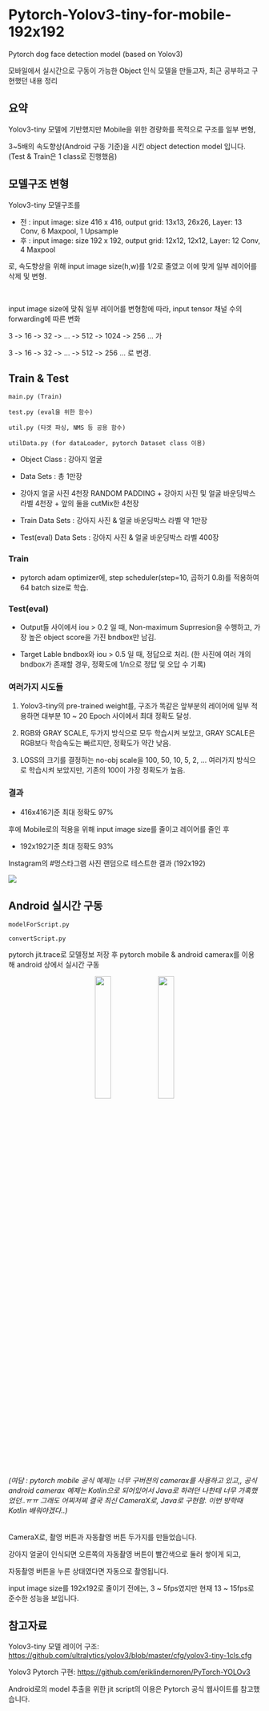 # Pytorch-Yolov3-tiny-for-mobile-192x192
Pytorch dog face detection model (based on Yolov3)

모바일에서 실시간으로 구동이 가능한 Object 인식 모델을 만들고자, 최근 공부하고 구현했던 내용 정리

## 요약

Yolov3-tiny 모델에 기반했지만 Mobile을 위한 경량화를 목적으로 구조를 일부 변형,

3~5배의 속도향상(Android 구동 기준)을 시킨 object detection model 입니다. (Test & Train은 1 class로 진행했음)


## 모델구조 변형

Yolov3-tiny 모델구조를
- 전 : input image: size 416 x 416, output grid: 13x13, 26x26, Layer: 13 Conv, 6 Maxpool, 1 Upsample
- 후 : input image: size 192 x 192, output grid: 12x12, 12x12, Layer: 12 Conv, 4 Maxpool

로, 속도향상을 위해 input image size(h,w)를 1/2로 줄였고 이에 맞게 일부 레이어를 삭제 및 변형.

<br>

input image size에 맞춰 일부 레이어를 변형함에 따라, input tensor 채널 수의 forwarding에 따른 변화

3 -> 16 -> 32 -> ... -> 512 -> 1024 -> 256 ... 가

3 -> 16 -> 32 -> ... -> 512 -> 256 ... 로 변경.


## Train & Test

	main.py (Train)
	
	test.py (eval을 위한 함수)
	
	util.py (타겟 파싱, NMS 등 공용 함수)
	
	utilData.py (for dataLoader, pytorch Dataset class 이용)

- Object Class : 강아지 얼굴

- Data Sets : 총 1만장

- 강아지 얼굴 사진 4천장 RANDOM PADDING + 강아지 사진 및 얼굴 바운딩박스 라벨 4천장 + 앞의 둘을 cutMix한 4천장

- Train Data Sets : 강아지 사진 & 얼굴 바운딩박스 라벨 약 1만장

- Test(eval) Data Sets : 강아지 사진 & 얼굴 바운딩박스 라벨 400장

### Train

- pytorch adam optimizer에, step scheduler(step=10, 곱하기 0.8)를 적용하여 64 batch size로 학습.

### Test(eval)

- Output들 사이에서 iou > 0.2 일 때, Non-maximum Suprresion을 수행하고, 가장 높은 object score을 가진 bndbox만 남김.

- Target Lable bndbox와 iou > 0.5 일 때, 정답으로 처리. (한 사진에 여러 개의 bndbox가 존재할 경우, 정확도에 1/n으로 정답 및 오답 수 기록)


### 여러가지 시도들

1. Yolov3-tiny의 pre-trained weight를, 구조가 똑같은 앞부분의 레이어에 일부 적용하면 대부분 10 ~ 20 Epoch 사이에서 최대 정확도 달성.

2. RGB와 GRAY SCALE, 두가지 방식으로 모두 학습시켜 보았고, GRAY SCALE은 RGB보다 학습속도는 빠르지만, 정확도가 약간 낮음.

3. LOSS의 크기를 결정하는 no-obj scale을 100, 50, 10, 5, 2, ... 여러가지 방식으로 학습시켜 보았지만, 기존의 100이 가장 정확도가 높음.

### 결과

- 416x416기준 최대 정확도 97%

후에 Mobile로의 적용을 위해 input image size를 줄이고 레이어를 줄인 후

- 192x192기준 최대 정확도 93%

Instagram의 #멍스타그램 사진 랜덤으로 테스트한 결과 (192x192)

<img src="https://github.com/worldbright/Pytorch-Yolov3-tiny-for-mobile-192x192-/blob/main/test_with_random_instagram_dog.png">

## Android 실시간 구동

	modelForScript.py
	
	convertScript.py

pytorch jit.trace로 모델정보 저장 후 pytorch mobile & android camerax를 이용해 android 상에서 실시간 구동

<p align="center"><img src="https://github.com/worldbright/Pytorch-Yolov3-tiny-for-mobile-192x192-/blob/main/app_%EC%A0%81%EC%9A%A9.jpg" width="25%"><img src="https://github.com/worldbright/Pytorch-Yolov3-tiny-for-mobile-192x192-/blob/main/app_%EC%A0%81%EC%9A%A92.jpg" width="25%"></p>

###### (여담 : pytorch mobile 공식 예제는 너무 구버젼의 camerax를 사용하고 있고,, 공식 android camerax 예제는 Kotlin으로 되어있어서 Java로 하려던 나한테 너무 가혹했었던..ㅠㅠ 그래도 어찌저찌 결국 최신 CameraX로, Java로 구현함. 이번 방학때 Kotlin 배워야겠다..)

CameraX로, 촬영 버튼과 자동촬영 버튼 두가지를 만들었습니다.

강아지 얼굴이 인식되면 오른쪽의 자동촬영 버튼이 빨간색으로 둘러 쌓이게 되고,

자동촬영 버튼을 누른 상태였다면 자동으로 촬영됩니다.

input image size를 192x192로 줄이기 전에는, 3 ~ 5fps였지만 현재 13 ~ 15fps로 준수한 성능을 보입니다.

## 참고자료

Yolov3-tiny 모델 레이어 구조: 
https://github.com/ultralytics/yolov3/blob/master/cfg/yolov3-tiny-1cls.cfg
  
Yolov3 Pytorch 구현:
https://github.com/eriklindernoren/PyTorch-YOLOv3
	
Android로의 model 추출을 위한 jit script의 이용은 Pytorch 공식 웹사이트를 참고했습니다.
